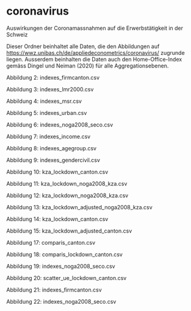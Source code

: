 # coronavirus
Auswirkungen der Coronamassnahmen auf die Erwerbstätigkeit in der Schweiz

Dieser Ordner beinhaltet alle Daten, die den Abbildungen auf https://wwz.unibas.ch/de/appliedeconometrics/coronavirus/ zugrunde liegen. Ausserdem beinhalten die Daten auch den Home-Office-Index gemäss Dingel und Neiman (2020) für alle Aggregationsebenen.

Abbildung 2:  indexes_firmcanton.csv

Abbildung 3:  indexes_lmr2000.csv

Abbildung 4:  indexes_msr.csv

Abbildung 5:  indexes_urban.csv

Abbildung 6:  indexes_noga2008_seco.csv

Abbildung 7:  indexes_income.csv

Abbildung 8:  indexes_agegroup.csv

Abbildung 9:  indexes_gendercivil.csv

Abbildung 10:  kza_lockdown_canton.csv

Abbildung 11: kza_lockdown_noga2008_kza.csv

Abbildung 12: kza_lockdown_noga2008_kza.csv

Abbildung 13: kza_lockdown_adjusted_noga2008_kza.csv

Abbildung 14: kza_lockdown_canton.csv

Abbildung 15: kza_lockdown_adjusted_canton.csv

Abbildung 17: comparis_canton.csv

Abbildung 18: comparis_lockdown_canton.csv

Abbildung 19: indexes_noga2008_seco.csv

Abbildung 20: scatter_ue_lockdown_canton.csv

Abbildung 21: indexes_firmcanton.csv

Abbildung 22: indexes_noga2008_seco.csv
